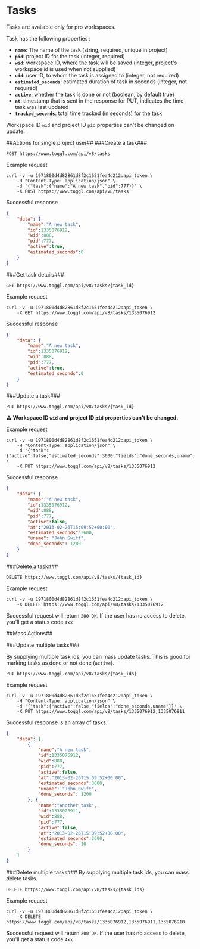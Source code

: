 Tasks
====================
Tasks are available only for pro workspaces.

Task has the following properties :

* **`name`**: The name of the task (string, required, unique in project)
* **`pid`**: project ID for the task (integer, required)
* **`wid`**: workspace ID, where the task will be saved (integer, project's workspace id is used when not supplied)
* **`uid`**: user ID, to whom the task is assigned to (integer, not required)
* **`estimated_seconds`**: estimated duration of task in seconds (integer, not required)
* **`active`**: whether the task is done or not (boolean, by default true)
* **`at`**: timestamp that is sent in the response for PUT, indicates the time task was last updated
* **`tracked_seconds`**: total time tracked (in seconds) for the task

Workspace ID `wid` and project ID `pid` properties can't be changed on update.

##Actions for single project user##
###Create a task###

`POST https://www.toggl.com/api/v8/tasks`

Example request

```shell
curl -v -u 1971800d4d82861d8f2c1651fea4d212:api_token \
	-H "Content-Type: application/json" \
	-d '{"task":{"name":"A new task","pid":777}}' \
	-X POST https://www.toggl.com/api/v8/tasks

```

Successful response

```json
{
	"data": {
		"name":"A new task",
		"id":1335076912,
		"wid":888,
		"pid":777,
		"active":true,
		"estimated_seconds":0
	}
}
```

###Get task details###

`GET https://www.toggl.com/api/v8/tasks/{task_id}`

Example request

```shell
curl -v -u 1971800d4d82861d8f2c1651fea4d212:api_token \
	-X GET https://www.toggl.com/api/v8/tasks/1335076912
```

Successful response

```json
{
	"data": {
		"name":"A new task",
		"id":1335076912,
		"wid":888,
		"pid":777,
		"active":true,
		"estimated_seconds":0
	}
}
```

###Update a task###

`PUT https://www.toggl.com/api/v8/tasks/{task_id}`

:warning: **Workspace ID `wid` and project ID `pid` properties can't be changed.**

Example request

```shell
curl -v -u 1971800d4d82861d8f2c1651fea4d212:api_token \
	-H "Content-Type: application/json" \
	-d '{"task":{"active":false,"estimated_seconds":3600,"fields":"done_seconds,uname"}}' \
	-X PUT https://www.toggl.com/api/v8/tasks/1335076912
```

Successful response

```json
{
	"data": {
		"name":"A new task",
		"id":1335076912,
		"wid":888,
		"pid":777,
		"active":false,
		"at":"2013-02-26T15:09:52+00:00",
		"estimated_seconds":3600,
		"uname": "John Swift",
		"done_seconds": 1200
	}
}
```

###Delete a task###

`DELETE https://www.toggl.com/api/v8/tasks/{task_id}`

Example request

```shell
curl -v -u 1971800d4d82861d8f2c1651fea4d212:api_token \
	-X DELETE https://www.toggl.com/api/v8/tasks/1335076912
```

Successful request will return `200 OK`. If the user has no access to delete, you'll get a status code `4xx`

##Mass Actions##

###Update multiple tasks###

By supplying multiple task ids, you can mass update tasks. This is good for marking tasks as done or not done (`active`).

`PUT https://www.toggl.com/api/v8/tasks/{task_ids}`

Example request

```shell
curl -v -u 1971800d4d82861d8f2c1651fea4d212:api_token \
	-H "Content-Type: application/json" \
	-d '{"task":{"active":false,"fields":"done_seconds,uname"}}' \
	-X PUT https://www.toggl.com/api/v8/tasks/1335076912,1335076911
```

Successful response is an array of tasks.

```json
{
	"data": [
		{
			"name":"A new task",
			"id":1335076912,
			"wid":888,
			"pid":777,
			"active":false,
			"at":"2013-02-26T15:09:52+00:00",
			"estimated_seconds":3600,
			"uname": "John Swift",
			"done_seconds": 1200
		}, {
			"name":"Another task",
			"id":1335076911,
			"wid":888,
			"pid":777,
			"active":false,
			"at":"2013-02-26T15:09:52+00:00",
			"estimated_seconds":3600,
			"done_seconds": 10
		}
	]
}
```

###Delete multiple tasks###
By supplying multiple task ids, you can mass delete tasks.

`DELETE https://www.toggl.com/api/v8/tasks/{task_ids}`

Example request

```shell
curl -v -u 1971800d4d82861d8f2c1651fea4d212:api_token \
	-X DELETE https://www.toggl.com/api/v8/tasks/1335076912,1335076911,1335076910
```

Successful request will return `200 OK`. If the user has no access to delete, you'll get a status code `4xx`
